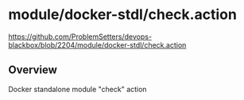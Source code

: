 # module/docker-stdl/check.action

https://github.com/ProblemSetters/devops-blackbox/blob/2204/module/docker-stdl/check.action

## Overview

Docker standalone module "check" action


